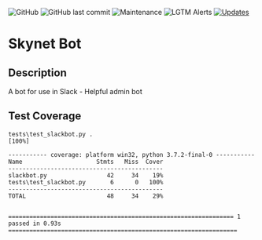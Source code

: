 ![GitHub](https://img.shields.io/github/license/axi0m/skynet-bot?color=bright-green&style=flat-square)
![GitHub last commit](https://img.shields.io/github/last-commit/axi0m/skynet-bot?style=flat-square)
![Maintenance](https://img.shields.io/maintenance/yes/2020?style=flat-square)
![LGTM Alerts](https://img.shields.io/lgtm/alerts/github/axi0m/skynet-bot?style=flat-square)
[![Updates](https://pyup.io/repos/github/axi0m/skynet-bot/shield.svg)](https://pyup.io/repos/github/axi0m/skynet-bot/)

# Skynet Bot

## Description

A bot for use in Slack - Helpful admin bot

## Test Coverage

```
tests\test_slackbot.py .                                                                                                                      [100%] 

----------- coverage: platform win32, python 3.7.2-final-0 -----------
Name                     Stmts   Miss  Cover
--------------------------------------------
slackbot.py                 42     34    19%
tests\test_slackbot.py       6      0   100%
--------------------------------------------
TOTAL                       48     34    29%


================================================================ 1 passed in 0.93s ================================================================= 
```
